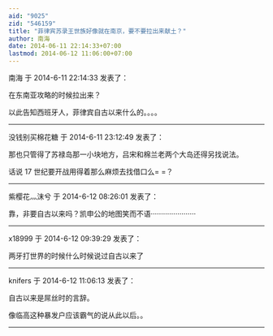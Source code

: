 ```yaml
---
aid: "9025"
zid: "546159"
title: "菲律宾苏录王世族好像就在南京，要不要拉出来献土？"
author: 南海
date: 2014-06-11 22:14:33+07:00
lastmod: 2014-06-12 11:06:00+07:00
---
```


南海 于 2014-6-11 22:14:33 发表了：

在东南亚攻略的时候拉出来？

以此告知西班牙人，菲律宾自古以来什么的。。。。

---

没钱别买棉花糖 于 2014-6-11 23:12:49 发表了：

那也只管得了苏禄岛那一小块地方，吕宋和棉兰老两个大岛还得另找说法。

话说 17 世纪要开战用得着那么麻烦去找借口么= =？

---

紫樱花灬沫兮 于 2014-6-12 08:26:01 发表了：

靠，非要自古以来吗？凯申公的地图笑而不语······················

---

x18999 于 2014-6-12 09:39:29 发表了：

两牙打世界的时候什么时候说过自古以来了

---

knifers 于 2014-6-12 11:06:13 发表了：

自古以来是屌丝时的言辞。

像临高这种暴发户应该霸气的说从此以后。。

---
